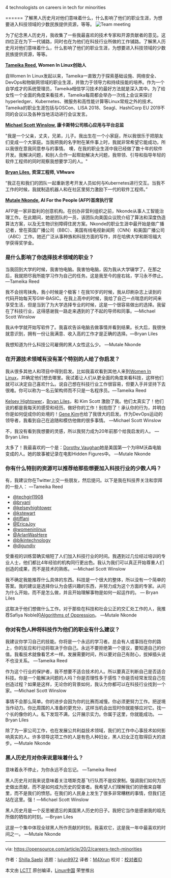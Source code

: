 [#]: collector: (lujun9972)
[#]: translator: (M4Xrun)
[#]: reviewer: ( )
[#]: publisher: ( )
[#]: url: ( )
[#]: subject: (4 technologists on careers in tech for minorities)
[#]: via: (https://opensource.com/article/20/2/careers-tech-minorities)
[#]: author: (Shilla Saebi https://opensource.com/users/shillasaebi)

4 technologists on careers in tech for minorities

======
了解黑人历史月对他们意味着什么，什么影响了他们的职业生涯，为想要进入科技领域的少数民族提供资源，等等。
![Team meeting][1]

为了纪念黑人历史月，我收集了一些我最喜欢的技术专家和开源贡献者的意见。这四位正在为下一代铺路，同时也在为他们在科技行业所做的工作铺路。了解黑人历史月对他们意味着什么，什么影响了他们的职业生涯，为想要进入科技领域的少数民族提供资源，等等。

**[Tameika Reed][2], Women In Linux创始人**

自Women In Linux发起以来，Tameika一直致力于探索基础设施、网络安全、DevOps和物联网领域的职业生涯，并致力于领导力和持续技能的培养。作为一个自学成才的系统管理员，Tameika相信学习技术的最好方法就是深入其中。为了给女性一个全面的角度来看技术，Tameika每周都会举办一次线上会议来探讨hyperledger、Kubernetes、微服务和高性能计算等Linux常规之外的技术。Tameika的职业生涯包括与OSCon、LISA 2018、Seagl、HashiCorp EU 2019不同的会议以及各种当地活动进行会议发言。

**[Michael Scott Winslow][3], 康卡斯特公司核心应用与平台总监**

"我是一个父亲，丈夫，兄弟，儿子。我出生在一个小家庭，所以我很乐于把朋友们变成一个大家庭。当我把我的名字附在某件事上时，我就非常希望它能成功，所以我很在意我同意参与的事情。
噢，在我的职业生涯中我已经做了数十年的软件开发。我解决问题，和别人合作一起帮助解决大问题，我带领、引导和指导年轻的软件工程师的同时观察我想要学习的人。"

**[Bryan Liles][4], 资深工程师, VMware**

“我正在和我们的团队一起重新思考开发人员如何与Kubernetes进行交互。当我不工作的时候，我就制造机器人和在社区里努力激励下一代的软件工程师。”

**[Mutale Nkonde][5], AI For the People (AFP)首席执行官**

AFP是一家非盈利的创意机构。在创办非营利组织之前，Nkonde从事人工智能治理工作。在此期间，她是团队的一员，该团队向美国众议院介绍了算法和深度伪造算法方案，以及无生物识别障碍住房方案。Nkonde的职业生涯中最开始是做广播记者，曾在英国广播公司（BBC）、美国有线电视新闻网（CNN）和美国广播公司（ABC）工作。她还广泛从事种族和科技方面的写作，并在哈佛大学和斯坦福大学获得奖学金。


### 是什么影响了你选择技术领域的职业？

当我回到大学的时候，我害怕电脑。我害怕电脑，因为我从大学辍学了。在那之后，我就把尽我所能学习作为自己的任务。这是我至今的座右铭，学习永不停止。—Tameika Reed

我不会拐弯抹角，我小时候是个极客！在我10岁的时候，我从印刷杂志上读到的代码开始每天写GW-BASIC。在我上高中的时候，我给了自己一点喘息的时间来享受生活，但是当到了为大学选择专业的时候，这是一个很容易做出的选择。我留在了科技行业，这得感谢我一路走来遇到的了不起的导师和同事。—Michael Scott Winslow

我从中学就开始写软件了。我喜欢告诉电脑去做事情并看到结果。长大后，我很快就意识到，拥有一份让我满意、收入高的工作才是正确的选择。—Bryan Liles

我想知道为什么科技公司雇佣的黑人女性这么少。 —Mutale Nkonde

### 在开源技术领域有没有某个特别的人给了你启发？

我从很多其他人和项目中得到启发。比如我喜欢看到其他人来到[Women In Linux][6]，并确定他们想去哪里。我试着让人们从更全面的角度来看科技，这样他们就可以决定自己喜欢什么。说自己想在科技行业工作很容易，但要入手并坚持下去很难。你可以称为一名云架构师而不只是一名程序员。—Tameika Reed

[Kelsey Hightower][7]，[Bryan Liles][4]，和 Kim Scott 激励了我。他们太真实了！他们说的都是我每天的感受和经历。做好你的工作！别抱怨了！承认你的行为，并明白你是如何促成你的处境的！[Gene Kim][8]也给了我很大的启发。作为DevOps运动的领导者，我看到自己在追随和模仿他做的很多事情。 —Michael Scott Winslow

不，我没有看到我想要的灵感，所以我努力成为20年前那个给我启发的人。 —Bryan Liles

太多了！我最喜欢的一个是：[Dorothy Vaughan][9]她是美国第一个为IBM沃森电脑变成的人。她的故事被记录在电影Hidden Figures中。 —Mutale Nkonde

### 你有什么特别的资源可以推荐给那些想要加入科技行业的少数人吗？

有，我建议你在Twitter上交一些朋友，然后提问。以下是我在科技界关注和崇拜的一些人： —Tameika Reed

  * [@techgirl1908][10]
  * [@bryanl][4]
  * [@kelseyhightower][7]
  * [@kstewart][11]
  * [@tiffani][12]
  * [@EricaJoy][13]
  * [@womeninlinux][6]
  * [@ArlanWasHere][14]
  * [@blkintechnology][15]
  * [@digundiv][16]



受重视的训练营确实缩短了人们加入科技行业的时间。我遇到过几位经过培训的专业人士，他们都比4年经验的机构同行更出色。我认为我们可以真正开始尊重人们创造的成果，而不是技术的熟练。 —Michael Scott Winslow

我不确定我能推荐什么具体的东西。科技是一个很大的整体，所以没有一个简单的答案。我的建议是选择你认为会感兴趣的东西，并努力成为这个方面的专家。从问为什么开始，而不是怎么做，并且开始理解事物是如何一起运作的。 — Bryan Liles

这取决于他们想做什么工作。对于那些在科技和社会公正的交汇处工作的人，我推荐Safiya Noble的[Algorithms of Oppression][17]。 —Mutale Nkonde

### 你对有色人种将科技作为他们的职业有什么建议？

我建议你学习自己的技能。你将是一个永远的学习者。总会有人或事挡在你的路上，你的反应和行动将取决于你自己。永远不要拒绝第一个提议，要知道自己的价值。我看技术就像看艺术一样。发展需要时间，所以要对自己有耐心，拔掉插头说不也没关系。 —Tameika Reed

作为这个行业的保护者，我不想要不适合技术的人。所以要真正判断自己是否适合科技。你是一个能解决问题的人吗？你是否理性多于感性？你是否经常发现自己在创造过程？如果是这样，无论你的背景如何，我认为你都可以在科技行业找到一个家。—Michael Scott Winslow

事情不会那么简单。你的进步会因为你的比赛而减慢。你必须更努力工作。把逆境当作动力。你比周围的人准备的更充分，这样当机会出现时你就能够应对它。找一个长的像你的人。私下发现不满，公开展示实力。你属于这里，你就能成功。 —Bryan Liles

除了为一家公司工作，也在发展公共利益技术领域，我们的工作中心事技术如何影响真实的人。许多领导这项工作的人是有色人种妇女，黑人妇女正在取得巨大的进步。—Mutale Nkonde

### 黑人历史月对你来说意味着什么？

意味着永不停止，为你永远不会忘记。 —Tameika Reed

黑人历史月对我来说意味着关注塔斯克基飞行队而不是奴隶制。强调我们如何为历史做出贡献，而不是如何成为历史的受害者。我希望人们理解我们的骄傲来自哪里，而不是我们的愤怒。在我们的人民身上发生了很多非常糟糕的事情，但我们还站在这里。强！—Michael Scott Winslow

黑人历史月是一个反思被遗忘的美国黑人历史的日子。我把它当作是感谢我的祖先所做的牺牲的时刻。—Bryan Liles

这是一个集中体现全球黑人所作贡献的时刻。我喜欢它，这是我一年中最喜欢的时间之一。 —Mutale Nkonde

--------------------------------------------------------------------------------

via: https://opensource.com/article/20/2/careers-tech-minorities

作者：[Shilla Saebi][a]
选题：[lujun9972][b]
译者：[M4Xrun](https://github.com/译者ID)
校对：[校对者ID](https://github.com/校对者ID)

本文由 [LCTT](https://github.com/LCTT/TranslateProject) 原创编译，[Linux中国](https://linux.cn/) 荣誉推出

[a]: https://opensource.com/users/shillasaebi
[b]: https://github.com/lujun9972
[1]: https://opensource.com/sites/default/files/styles/image-full-size/public/lead-images/meeting-team-listen-communicate.png?itok=KEBP6vZ_ (Team meeting)
[2]: https://www.linkedin.com/in/tameika-reed-1a7290128/
[3]: https://twitter.com/michaelswinslow
[4]: https://twitter.com/bryanl
[5]: https://twitter.com/mutalenkonde
[6]: https://twitter.com/WomenInLinux
[7]: https://twitter.com/kelseyhightower
[8]: https://twitter.com/RealGeneKim
[9]: https://en.wikipedia.org/wiki/Dorothy_Vaughan
[10]: https://twitter.com/techgirl1908
[11]: https://twitter.com/kstewart
[12]: https://twitter.com/tiffani
[13]: https://twitter.com/EricaJoy
[14]: https://twitter.com/ArlanWasHere
[15]: https://twitter.com/blkintechnology
[16]: https://twitter.com/digundiv
[17]: http://algorithmsofoppression.com/
